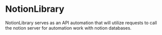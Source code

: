 # NotionLibrary
NotionLibrary serves as an API automation that will utilize requests to call the notion server for automation work with notion databases.
